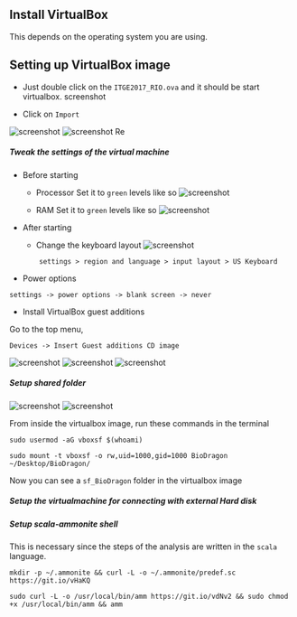 ## Install VirtualBox 
This depends on the operating system you are using.

## Setting up VirtualBox image 

- Just double click on the `ITGE2017_RIO.ova` and it should be start virtualbox.
screenshot


- Click on `Import`

![screenshot](./001.png)
  ![screenshot](./002.png)
Re
##### Tweak the settings of the virtual machine

- Before starting
    - Processor
    Set it to `green` levels like so
    ![screenshot](./003.png)

    - RAM
    Set it to `green` levels like so
  ![screenshot](./004.png)
- After starting
    -  Change the keyboard layout
     ![screenshot](./008.png)
    ```
        settings > region and language > input layout > US Keyboard
    ```

- Power options 

```
settings -> power options -> blank screen -> never 
```

- Install VirtualBox guest additions
 
Go to the top menu, 
```
Devices -> Insert Guest additions CD image 
```
 
 ![screenshot](./009.png)
  ![screenshot](./010.png)
   ![screenshot](./011.png)
   
##### Setup shared folder


  ![screenshot](./005.png)
  ![screenshot](./006.png)
 

From inside the virtualbox image, run these commands in the terminal
```
sudo usermod -aG vboxsf $(whoami)

sudo mount -t vboxsf -o rw,uid=1000,gid=1000 BioDragon ~/Desktop/BioDragon/

```

Now you can see a `sf_BioDragon` folder in the virtualbox image

##### Setup the virtualmachine for connecting with external Hard disk



##### Setup scala-ammonite shell

This is necessary since the steps of the analysis are written in the `scala` language.
```
mkdir -p ~/.ammonite && curl -L -o ~/.ammonite/predef.sc https://git.io/vHaKQ

sudo curl -L -o /usr/local/bin/amm https://git.io/vdNv2 && sudo chmod +x /usr/local/bin/amm && amm

```
